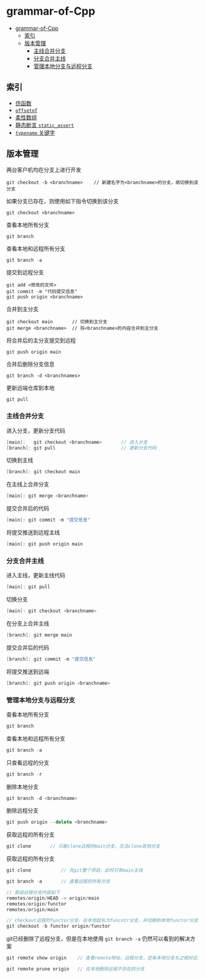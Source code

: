 # grammar-of-Cpp

<!-- TOC -->

- [grammar-of-Cpp](#grammar-of-cpp)
  - [索引](#索引)
  - [版本管理](#版本管理)
    - [主线合并分支](#主线合并分支)
    - [分支合并主线](#分支合并主线)
    - [管理本地分支与远程分支](#管理本地分支与远程分支)

<!-- /TOC -->

## 索引
* [仿函数](https://github.com/JINGLONGGIT/grammar-of-c-plus-plus/blob/main/%E4%BB%BF%E5%87%BD%E6%95%B0.md)  
* [`offsetof`]()  
* [柔性数组]()  
* [静态断言 `static_assert`]()  
* [`typename` 关键字]()  

## 版本管理
两台客户机均在分支上进行开发
```vim
git checkout -b <branchname>    // 新建名字为<branchname>的分支，病切换到该分支
```

如果分支<branchname>已存在，则使用如下指令切换到该分支
```vim
git checkout <branchname>
```

查看本地所有分支
```vim
git branch
```

查看本地和远程所有分支
```cpp
git branch -a
```

提交到远程分支
```vim
git add <修改的文件>
git commit -m "代码提交信息"
git push origin <branchname>
```

合并到主分支
```vim
git checkout main       // 切换到主分支
git merge <branchname>  // 将<branchname>的内容合并到主分支
```

将合并后的主分支提交到远程
```vim
git push origin main
```

合并后删除分支信息
```vim
git branch -d <branchnames>
```

更新远端仓库到本地
```vim
git pull
```

### 主线合并分支
进入分支，更新分支代码
```cpp
[main]:   git checkout <branchname>       // 进入分支
[branch]: git pull                        // 更新分支代码
```

切换到主线
```cpp
[branch]: git checkout main
```

在主线上合并分支
```cpp
[main]: git merge <branchname>
```

提交合并后的代码
```cpp
[main]: git commit -m "提交信息"
```

将提交推送到远程主线
```cpp
[main]: git push origin main
```

### 分支合并主线
进入主线，更新主线代码
```cpp
[main]: git pull
```

切换分支
```cpp
[main]: git checkout <branchname>
```

在分支上合并主线
```cpp
[branch]: git merge main
```

提交合并后的代码
```cpp
[branch]: git commit -m "提交信息"
```

将提交推送到远端
```cpp
[branch]: git push origin <branchname>
```

### 管理本地分支与远程分支
查看本地所有分支
```cpp
git branch
```

查看本地和远程所有分支
```cpp
git branch -a
```

只查看远程的分支
```cpp
git branch -r
```

删除本地分支
```cpp
git branch -d <branchname>
```

删除远程分支
```cpp
git push origin --delete <branchname>
```

获取远程的所有分支
```cpp
git clone       // 只能clone远程的main分支，无法clone其他分支
```

获取远程的所有分支
```cpp
git clone           // 先git整个项目，此时只有main主线

git branch -a       // 查看远程的所有分支

// 假设远程分支内容如下
remotes/origin/HEAD -> origin/main
remotes/origin/functor
remotes/origin/main

// checkout远程的functor分支，在本地起名为funcotr分支，并切换到本地functor分支
git checkout -b functor origin/functor   
```

git已经删除了远程分支，但是在本地使用 `git branch -a` 仍然可以看到的解决方案
```cpp
git remote show origin    // 查看remote地址，远程分支，还有本地分支与之相对应关系等信息

git remote prune origin   // 在本地删除远程不存在的分支
```